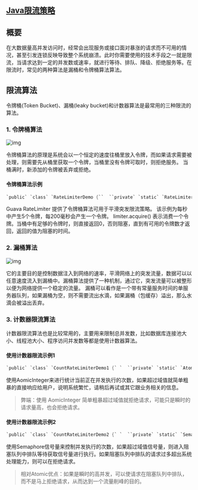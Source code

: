 ## [Java限流策略](https://www.cnblogs.com/java1024/p/7725632.html)

## 概要

在大数据量高并发访问时，经常会出现服务或接口面对暴涨的请求而不可用的情况，甚至引发连锁反映导致整个系统崩溃。此时你需要使用的技术手段之一就是限流，当请求达到一定的并发数或速率，就进行等待、排队、降级、拒绝服务等。在限流时，常见的两种算法是漏桶和令牌桶算法算法。

## 限流算法

令牌桶(Token Bucket)、漏桶(leaky bucket)和计数器算法是最常用的三种限流的算法。

### 1. 令牌桶算法

![img](https://upload-images.jianshu.io/upload_images/2843224-cad0c86d52cdcaa2.png?imageMogr2/auto-orient/strip)



令牌桶算法的原理是系统会以一个恒定的速度往桶里放入令牌，而如果请求需要被处理，则需要先从桶里获取一个令牌，当桶里没有令牌可取时，则拒绝服务。 当桶满时，新添加的令牌被丢弃或拒绝。

#### 令牌桶算法示例

```java
`public` `class` `RateLimiterDemo {``  ``private` `static` `RateLimiter limiter = RateLimiter.create(``5``);` `  ``public` `static` `void` `exec() {``    ``limiter.acquire(``1``);``    ``try` `{``      ``// 处理核心逻辑``      ``TimeUnit.SECONDS.sleep(``1``);``      ``System.out.println(``"--"` `+ System.currentTimeMillis() / ``1000``);``    ``} ``catch` `(InterruptedException e) {``      ``e.printStackTrace();``    ``}``  ``}``}`
```

Guava RateLimiter 提供了令牌桶算法可用于平滑突发限流策略。
该示例为每秒中产生5个令牌，每200毫秒会产生一个令牌。
limiter.acquire() 表示消费一个令牌。当桶中有足够的令牌时，则直接返回0，否则阻塞，直到有可用的令牌数才返回，返回的值为阻塞的时间。

### 2. 漏桶算法

![img](https://upload-images.jianshu.io/upload_images/2843224-110270a01e8e8056.png?imageMogr2/auto-orient/strip)



它的主要目的是控制数据注入到网络的速率，平滑网络上的突发流量，数据可以以任意速度流入到漏桶中。漏桶算法提供了一种机制，通过它，突发流量可以被整形以便为网络提供一个稳定的流量。 漏桶可以看作是一个带有常量服务时间的单服务器队列，如果漏桶为空，则不需要流出水滴，如果漏桶（包缓存）溢出，那么水滴会被溢出丢弃。

### 3. 计数器限流算法

计数器限流算法也是比较常用的，主要用来限制总并发数，比如数据库连接池大小、线程池大小、程序访问并发数等都是使用计数器算法。

#### 使用计数器限流示例1

```java
`public` `class` `CountRateLimiterDemo1 {` `  ``private` `static` `AtomicInteger count = ``new` `AtomicInteger(``0``);` `  ``public` `static` `void` `exec() {``    ``if` `(count.get() >= ``5``) {``      ``System.out.println(``"请求用户过多，请稍后在试！"``+System.currentTimeMillis()/``1000``);``    ``} ``else` `{``      ``count.incrementAndGet();``      ``try` `{``        ``//处理核心逻辑``        ``TimeUnit.SECONDS.sleep(``1``);``        ``System.out.println(``"--"``+System.currentTimeMillis()/``1000``);``      ``} ``catch` `(InterruptedException e) {``        ``e.printStackTrace();``      ``} ``finally` `{``        ``count.decrementAndGet();``      ``}``    ``}``  ``}``}`
```

使用AomicInteger来进行统计当前正在并发执行的次数，如果超过域值就简单粗暴的直接响应给用户，说明系统繁忙，请稍后再试或其它跟业务相关的信息。

> 弊端：使用 AomicInteger 简单粗暴超过域值就拒绝请求，可能只是瞬时的请求量高，也会拒绝请求。

#### 使用计数器限流示例2

```java
`public` `class` `CountRateLimiterDemo2 {` `  ``private` `static` `Semaphore semphore = ``new` `Semaphore(``5``);` `  ``public` `static` `void` `exec() {``    ``if``(semphore.getQueueLength()>``100``){``      ``System.out.println(``"当前等待排队的任务数大于100，请稍候再试..."``);``    ``}``    ``try` `{``      ``semphore.acquire();``      ``// 处理核心逻辑``      ``TimeUnit.SECONDS.sleep(``1``);``      ``System.out.println(``"--"` `+ System.currentTimeMillis() / ``1000``);``    ``} ``catch` `(InterruptedException e) {``      ``e.printStackTrace();``    ``} ``finally` `{``      ``semphore.release();``    ``}``  ``}``}`
```

使用Semaphore信号量来控制并发执行的次数，如果超过域值信号量，则进入阻塞队列中排队等待获取信号量进行执行。如果阻塞队列中排队的请求过多超出系统处理能力，则可以在拒绝请求。

> 相对Atomic优点：如果是瞬时的高并发，可以使请求在阻塞队列中排队，而不是马上拒绝请求，从而达到一个流量削峰的目的。